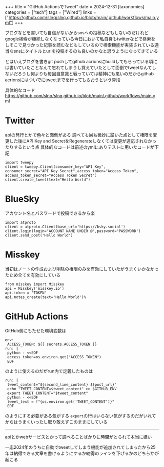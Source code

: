 +++
title = "GitHub ActionsでTweet"
date = 2024-12-31
[taxonomies]
categories = ["tech"]
tags = ["Wired"]
links = ["https://github.com/slnq/slnq.github.io/blob/main/.github/workflows/main.yml"]
+++

ブログなどを書いても自信がないからsnsへの投稿などもしないのだけれどgoogle検索が機能しなくなっている今日において私自身もtwitterなどで検索をしそこで見つかった記事を読むなどもしているので検索機能が実装されている適当なsnsにタイトルとurlを投稿するのも良いのかなと思うようになってきている

とはいえブログを書きgit pushしてgithub acrionsにbuildしてもらっている頃には書いていたことなんて忘れてしまうし覚えていたとして面倒でtweetなんてしないだろうし何よりも毎回自意識と戦っていては精神にも悪いのだからgithub acrionsにはついでにtweetまでを行ってもらおうという算段

具体的なコード
<https://github.com/slnq/slnq.github.io/blob/main/.github/workflows/main.yml>

# Twitter

apiの発行とかで色々と面倒がある
調べても尚も微妙に躓いた点として権限を変更した後にAPI Key and SecretをRegenerateしなくては変更が適応されなかったりするという点
具体的なコードは前述のymlにありテストに用いたコードが下記
```
import tweepy
client = tweepy.Client(consumer_key="API Key",
consumer_secret="API Key Secret",access_token="Access_Token",
access_token_secret="Access Token Secret")
client.create_tweet(text="Hello World")
```

# BlueSky

アカウント名とパスワードで投稿できるから楽
```
import atproto
client = atproto.Client(base_url='https://bsky.social')
client.login(login='ACCOUNT NAME UNDER @',password='PASSWORD')
client.send_post('Hello World')
```

# Misskey
当初はノートの作成および削除の権限のみを有効にしていたがうまくいかなかったため全てを有効にしている
```
from misskey import Misskey
api = Misskey('misskey.io')
api.token = 'TOKEN'
api.notes_create(text='Hello World')%  
```

# GitHub Actions
GitHub側にもたせた環境変数は
```
env:
 ACCESS_TOKEN: ${{ secrets.ACCESS_TOKEN }}
run: |
 python - <<EOF
 access_token=os.environ.get("ACCESS_TOKEN")
 EOF
```
のように使えるのだがrun内で定義したものは
```
run: |
 tweet_content="${second_line_content} ${post_url}"
 echo "TWEET_CONTENT=$tweet_content" >> $GITHUB_ENV
 export TWEET_CONTENT="$tweet_content"
 python - <<EOF
 tweet_text = f"{os.environ.get('TWEET_CONTENT')}"
 EOF
```
のようにする必要がある気がする
`export`の行はいらない気がするのだがいれてからはうまくいったし取り敢えずこのままにしている

--- 

apiとかwebサービスとかって調べることばかりに時間がとられて本当に嫌い

一応2024年のうちに自動でtweetしてしまう機能が追加されてしまったから25年は納得できる文章を書けるようにするか納得のラインを下げるかのどちらかが起こる